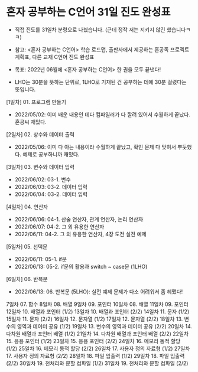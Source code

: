 # 혼자 공부하는 C언어 31일 진도 완성표
- 직접 진도를 31일차 분량으로 나눴습니다. (근데 정작 저는 지키지 않긴 했습니다ㅋㅋ)
- 참고: <혼자 공부하는 C언어> 학습 로드맵, 출판사에서 제공하는 혼공족 프로젝트 계획표, 다른 교재 C언어 진도 완성표 

- 목표: 2022년 06월에 <혼자 공부하는 C언어> 한 권을 모두 끝낸다!

- LHO는 30분을 뜻하는 단위로, 1LHO로 기재된 건 공부하는 데에 30분 걸렸다는 뜻입니다.

[1일차] 01. 프로그램 만들기
- 2022/05/02: 이미 배운 내용인 데다 컴파일러가 다 깔려 있어서 수월하게 끝났다. 혼공씨 재밌다.

[2일차] 02. 상수와 데이터 출력
- 2022/05/06: 이미 다 아는 내용이라 수월하게 끝났고, 확인 문제 다 맞혀서 뿌듯했다. 예제로 공부하니까 재밌다.

[3일차]	03. 변수와 데이터 입력
- 2022/06/02: 03-1. 변수
- 2022/06/03: 03-2. 데이터 입력
- 2022/06/04: 03-2. 데이터 입력

[4일차] 04. 연산자
- 2022/06/06: 04-1. 산술 연산자, 관계 연산자, 논리 연산자
- 2022/06/07: 04-2. 그 외 유용한 연산자
- 2022/06/11: 04-2. 그 외 유용한 연산자, 4장 도전 실전 예제

[5일차]	05. 선택문
- 2022/06/11: 05-1. if문
- 2022/06/13: 05-2. if문의 활용과 switch ~ case문 (1LHO)

[6일차]	06. 반복문
- 2022/06/13: 06. 반복문 (5LHO): 실전 예제 문제가 다소 어려워서 좀 헤맸다!

7일차	07. 함수
8일차	08. 배열
9일차	09. 포인터
10일차	08. 배열
11일차	09. 포인터
12일차	10. 배열과 포인터 (1/2)
13일차	10. 배열과 포인터 (2/2)
14일차	11. 문자 (1/2)
15일차	11. 문자 (2/2)
16일차	12. 문자열 (1/2)
17일차	12. 문자열 (2/2)
18일차	13. 변수의 영역과 데이터 공유 (1/2)
19일차	13. 변수의 영역과 데이터 공유 (2/2)
20일차	14. 다차원 배열과 포인터 배열 (1/2)
21일차	14. 다차원 배열과 포인터 배열 (2/2)
22일차	15. 응용 포인터 (1/2)
23일차	15. 응용 포인터 (2/2)
24일차	16. 메모리 동적 할당 (1/2)
25일차	16. 메모리 동적 할당 (2/2)
26일차	17. 사용자 정의 자료형 (1/2)
27일차	17. 사용자 정의 자료형 (2/2)
28일차	18. 파일 입출력 (1/2)
29일차	18. 파일 입출력 (2/2)
30일차	19. 전처리와 분할 컴파일 (1/2)
31일차	19. 전처리와 분할 컴파일 (2/2)
